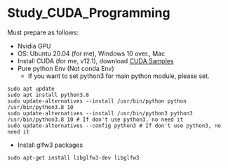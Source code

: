 # Study_CUDA_Programming

Must prepare as follows:
- Nvidia GPU
- OS: Ubuntu 20.04 (for me), Windows 10 over., Mac
- Install CUDA (for me, v12.1), download [CUDA Samples](https://github.com/NVIDIA/cuda-samples)
- Pure python Env (Not conda Env)
  - If you want to set python3 for main python module, please set.
```shell
sudo apt update
sudo apt install python3.8
sudo update-alternatives --install /usr/bin/python python /usr/bin/python3.8 10
sudo update-alternatives --install /usr/bin/python3 python3 /usr/bin/python3.8 10 # If don't use python3, no need it
sudo update-alternatives --config python3 # If don't use python3, no need it
```
- Install glfw3 packages
```shell
sudo apt-get install libglfw3-dev libglfw3
```







